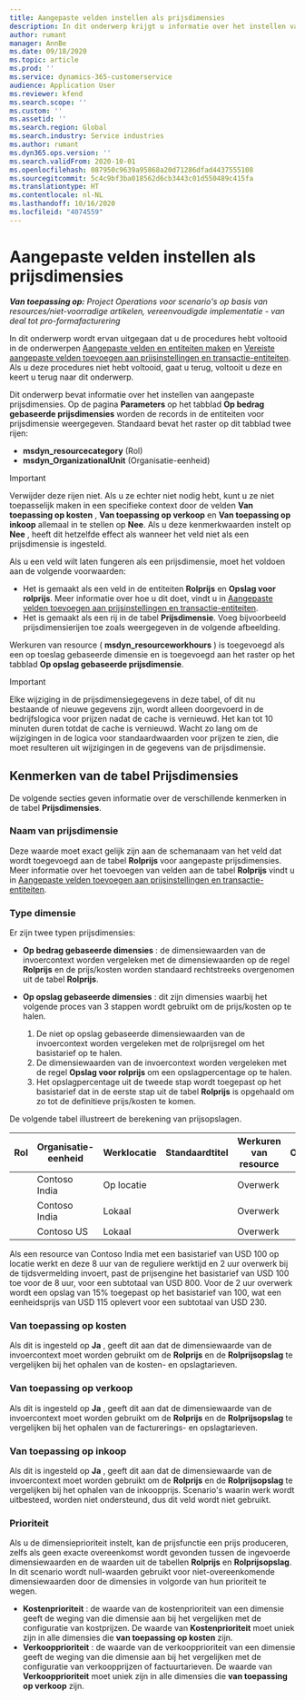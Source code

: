 ```yaml
---
title: Aangepaste velden instellen als prijsdimensies
description: In dit onderwerp krijgt u informatie over het instellen van prijsdimensies met behulp van aangepaste velden.
author: rumant
manager: AnnBe
ms.date: 09/18/2020
ms.topic: article
ms.prod: ''
ms.service: dynamics-365-customerservice
audience: Application User
ms.reviewer: kfend
ms.search.scope: ''
ms.custom: ''
ms.assetid: ''
ms.search.region: Global
ms.search.industry: Service industries
ms.author: rumant
ms.dyn365.ops.version: ''
ms.search.validFrom: 2020-10-01
ms.openlocfilehash: 087950c9639a95868a20d71286dfad4437555108
ms.sourcegitcommit: 5c4c9bf3ba018562d6cb3443c01d550489c415fa
ms.translationtype: HT
ms.contentlocale: nl-NL
ms.lasthandoff: 10/16/2020
ms.locfileid: "4074559"
---
```

# <a name="set-up-custom-fields-as-pricing-dimensions"></a>Aangepaste velden instellen als prijsdimensies

_**Van toepassing op:** Project Operations voor scenario's op basis van resources/niet-voorradige artikelen, vereenvoudigde implementatie - van deal tot pro-formafacturering_

In dit onderwerp wordt ervan uitgegaan dat u de procedures hebt voltooid in de onderwerpen [Aangepaste velden en entiteiten maken](create-custom-fields-entities-pricing-dimensions.md) en [Vereiste aangepaste velden toevoegen aan prijsinstellingen en transactie-entiteiten](add-custom-fields-price-setup-transactional-entities.md). Als u deze procedures niet hebt voltooid, gaat u terug, voltooit u deze en keert u terug naar dit onderwerp. 

Dit onderwerp bevat informatie over het instellen van aangepaste prijsdimensies. Op de pagina **Parameters** op het tabblad **Op bedrag gebaseerde prijsdimensies** worden de records in de entiteiten voor prijsdimensie weergegeven. Standaard bevat het raster op dit tabblad twee rijen:

- **msdyn_resourcecategory** (Rol)
- **msdyn_OrganizationalUnit** (Organisatie-eenheid)

> [!IMPORTANT]
> Verwijder deze rijen niet. Als u ze echter niet nodig hebt, kunt u ze niet toepasselijk maken in een specifieke context door de velden **Van toepassing op kosten** , **Van toepassing op verkoop** en **Van toepassing op inkoop** allemaal in te stellen op **Nee**. Als u deze kenmerkwaarden instelt op **Nee** , heeft dit hetzelfde effect als wanneer het veld niet als een prijsdimensie is ingesteld.

Als u een veld wilt laten fungeren als een prijsdimensie, moet het voldoen aan de volgende voorwaarden:

- Het is gemaakt als een veld in de entiteiten **Rolprijs** en **Opslag voor rolprijs**. Meer informatie over hoe u dit doet, vindt u in [Aangepaste velden toevoegen aan prijsinstellingen en transactie-entiteiten](add-custom-fields-price-setup-transactional-entities.md).
- Het is gemaakt als een rij in de tabel **Prijsdimensie**. Voeg bijvoorbeeld prijsdimensierijen toe zoals weergegeven in de volgende afbeelding. 

Werkuren van resource ( **msdyn_resourceworkhours** ) is toegevoegd als een op toeslag gebaseerde dimensie en is toegevoegd aan het raster op het tabblad **Op opslag gebaseerde prijsdimensie**.

> [!IMPORTANT]
> Elke wijziging in de prijsdimensiegegevens in deze tabel, of dit nu bestaande of nieuwe gegevens zijn, wordt alleen doorgevoerd in de bedrijfslogica voor prijzen nadat de cache is vernieuwd. Het kan tot 10 minuten duren totdat de cache is vernieuwd. Wacht zo lang om de wijzigingen in de logica voor standaardwaarden voor prijzen te zien, die moet resulteren uit wijzigingen in de gegevens van de prijsdimensie.


## <a name="attributes-of-the-pricing-dimensions-table"></a>Kenmerken van de tabel Prijsdimensies
De volgende secties geven informatie over de verschillende kenmerken in de tabel **Prijsdimensies**.

### <a name="pricing-dimension-name"></a>Naam van prijsdimensie
Deze waarde moet exact gelijk zijn aan de schemanaam van het veld dat wordt toegevoegd aan de tabel **Rolprijs** voor aangepaste prijsdimensies. Meer informatie over het toevoegen van velden aan de tabel **Rolprijs** vindt u in [Aangepaste velden toevoegen aan prijsinstellingen en transactie-entiteiten](add-custom-fields-price-setup-transactional-entities.md).

### <a name="type-of-dimension"></a>Type dimensie
Er zijn twee typen prijsdimensies:
  
  - **Op bedrag gebaseerde dimensies** : de dimensiewaarden van de invoercontext worden vergeleken met de dimensiewaarden op de regel **Rolprijs** en de prijs/kosten worden standaard rechtstreeks overgenomen uit de tabel **Rolprijs**.
  - **Op opslag gebaseerde dimensies** : dit zijn dimensies waarbij het volgende proces van 3 stappen wordt gebruikt om de prijs/kosten op te halen.
 
    1. De niet op opslag gebaseerde dimensiewaarden van de invoercontext worden vergeleken met de rolprijsregel om het basistarief op te halen.
    2. De dimensiewaarden van de invoercontext worden vergeleken met de regel **Opslag voor rolprijs** om een opslagpercentage op te halen.
    3. Het opslagpercentage uit de tweede stap wordt toegepast op het basistarief dat in de eerste stap uit de tabel **Rolprijs** is opgehaald om zo tot de definitieve prijs/kosten te komen.
   
   De volgende tabel illustreert de berekening van prijsopslagen.
  
| Rol        | Organisatie-eenheid    |Werklocatie      |Standaardtitel      |Werkuren van resource      |  Opslag|
| ------------|-------------|-------------------|--------------------|-------------------------|--------:|
|             | Contoso India|Op locatie            |                    |Overwerk                 |15     |
|             | Contoso India|Lokaal             |                    |Overwerk                 |10     |
|             | Contoso US   |Lokaal             |                    |Overwerk                 |20     |


Als een resource van Contoso India met een basistarief van USD 100 op locatie werkt en deze 8 uur van de reguliere werktijd en 2 uur overwerk bij de tijdsvermelding invoert, past de prijsengine het basistarief van USD 100 toe voor de 8 uur, voor een subtotaal van USD 800. Voor de 2 uur overwerk wordt een opslag van 15% toegepast op het basistarief van 100, wat een eenheidsprijs van USD 115 oplevert voor een subtotaal van USD 230.

### <a name="applicable-to-cost"></a>Van toepassing op kosten 
Als dit is ingesteld op **Ja** , geeft dit aan dat de dimensiewaarde van de invoercontext moet worden gebruikt om de **Rolprijs** en de **Rolprijsopslag** te vergelijken bij het ophalen van de kosten- en opslagtarieven.

### <a name="applicable-to-sales"></a>Van toepassing op verkoop
Als dit is ingesteld op **Ja** , geeft dit aan dat de dimensiewaarde van de invoercontext moet worden gebruikt om de **Rolprijs** en de **Rolprijsopslag** te vergelijken bij het ophalen van de facturerings- en opslagtarieven.

### <a name="applicable-to-purchase"></a>Van toepassing op inkoop
Als dit is ingesteld op **Ja** , geeft dit aan dat de dimensiewaarde van de invoercontext moet worden gebruikt om de **Rolprijs** en de **Rolprijsopslag** te vergelijken bij het ophalen van de inkoopprijs. Scenario's waarin werk wordt uitbesteed, worden niet ondersteund, dus dit veld wordt niet gebruikt. 

### <a name="priority"></a>Prioriteit
Als u de dimensieprioriteit instelt, kan de prijsfunctie een prijs produceren, zelfs als geen exacte overeenkomst wordt gevonden tussen de ingevoerde dimensiewaarden en de waarden uit de tabellen **Rolprijs** en **Rolprijsopslag**. In dit scenario wordt null-waarden gebruikt voor niet-overeenkomende dimensiewaarden door de dimensies in volgorde van hun prioriteit te wegen.

- **Kostenprioriteit** : de waarde van de kostenprioriteit van een dimensie geeft de weging van die dimensie aan bij het vergelijken met de configuratie van kostprijzen. De waarde van **Kostenprioriteit** moet uniek zijn in alle dimensies die **van toepassing op kosten** zijn.
- **Verkoopprioriteit** : de waarde van de verkoopprioriteit van een dimensie geeft de weging van die dimensie aan bij het vergelijken met de configuratie van verkoopprijzen of factuurtarieven. De waarde van **Verkoopprioriteit** moet uniek zijn in alle dimensies die **van toepassing op verkoop** zijn.
